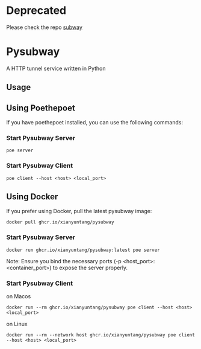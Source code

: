 # Deprecated
Please check the repo [subway](https://github.com/xianyuntang/subway)

# Pysubway
A HTTP tunnel service written in Python

## Usage

## Using Poethepoet
If you have poethepoet installed, you can use the following commands:

### Start Pysubway Server
```shell
poe server
```

### Start Pysubway Client
```shell
poe client --host <host> <local_port>
```


## Using Docker
If you prefer using Docker, pull the latest pysubway image:
```shell
docker pull ghcr.io/xianyuntang/pysubway
```

### Start Pysubway Server
```shell
docker run ghcr.io/xianyuntang/pysubway:latest poe server
```
Note: Ensure you bind the necessary ports (-p <host_port>:<container_port>) to expose the server properly.

### Start Pysubway Client
on Macos
```shell
docker run --rm ghcr.io/xianyuntang/pysubway poe client --host <host> <local_port>
```
on Linux
```shell
docker run --rm --network host ghcr.io/xianyuntang/pysubway poe client --host <host> <local_port>
```


